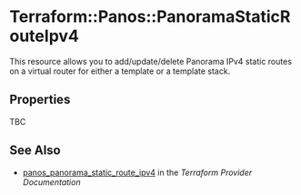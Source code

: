 # Terraform::Panos::PanoramaStaticRouteIpv4

This resource allows you to add/update/delete Panorama IPv4 static routes on a
virtual router for either a template or a template stack.

## Properties

TBC

## See Also

* [panos_panorama_static_route_ipv4](https://www.terraform.io/docs/providers/panos/r/panorama_static_route_ipv4.html) in the _Terraform Provider Documentation_